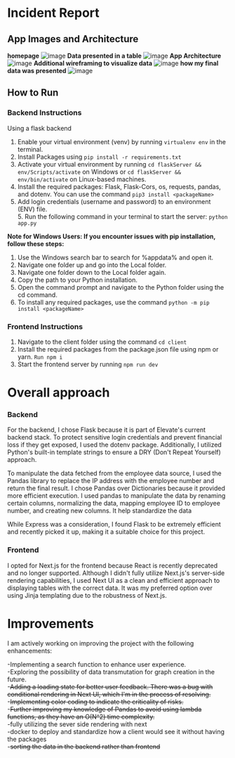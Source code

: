 # Incident Report 

## App Images and Architecture

**homepage**
![image](https://github.com/SamLamElectrician/IncidentsReport/assets/99058689/923c0e00-f349-4319-83bb-0c3e13cfc6ba)
**Data presented in a table**
![image](https://github.com/SamLamElectrician/IncidentsReport/assets/99058689/1500dca6-166f-4263-89ac-47fabc51741f)
**App Architecture**
![image](https://github.com/SamLamElectrician/IncidentsReport/assets/99058689/fbaef011-6f1a-4e45-a38b-436b86db0147)
**Additional wireframing to visualize data**
![image](https://github.com/SamLamElectrician/IncidentsReport/assets/99058689/2997d767-760e-401d-86e4-91ce9e35cbc9)
**how my final data was presented**
![image](https://github.com/SamLamElectrician/IncidentsReport/assets/99058689/e09b7256-90fd-44d0-8cdc-39508a133e22)





## How to Run

### Backend Instructions

Using a flask backend<br />
 
1. Enable your virtual environment (venv) by running `virtualenv env` in the terminal.<br /> 
2. Install Packages using `pip install -r requirements.txt`
3. Activate your virtual environment by running `cd flaskServer && env/Scripts/activate` on Windows or `cd flaskServer && env/bin/activate` on Linux-based machines.<br />
4. Install the required packages: Flask, Flask-Cors, os, requests, pandas, and dotenv. You can use the command `pip3 install <packageName>`<br /> 
5. Add login credentials (username and password) to an environment (ENV) file.<br /> 5. Run the following command in your terminal to start the server: `python app.py`<br />

**Note for Windows Users: If you encounter issues with pip installation, follow these steps:**

1. Use the Windows search bar to search for %appdata% and open it.
2. Navigate one folder up and go into the Local folder.
3. Navigate one folder down to the Local folder again.
4. Copy the path to your Python installation.
5. Open the command prompt and navigate to the Python folder using the cd command.
6. To install any required packages, use the command `python -m pip install <packageName>`

### Frontend Instructions

1. Navigate to the client folder using the command `cd client`
2. Install the required packages from the package.json file using npm or yarn. `Run npm i`
3. Start the frontend server by running `npm run dev`

# Overall approach

### Backend

For the backend, I chose Flask because it is part of Elevate's current backend stack. To protect sensitive login credentials and prevent financial loss if they get exposed, I used the dotenv package. Additionally, I utilized Python's built-in template strings to ensure a DRY (Don't Repeat Yourself) approach.

To manipulate the data fetched from the employee data source, I used the Pandas library to replace the IP address with the employee number and return the final result. I chose Pandas over Dictionaries because it provided more efficient execution. I used pandas to manipulate the data by renaming certain columns, normalizing the data, mapping employee ID to employee number, and creating new columns. It help standardize the data

While Express was a consideration, I found Flask to be extremely efficient and recently picked it up, making it a suitable choice for this project.

### Frontend

I opted for Next.js for the frontend because React is recently deprecated and no longer supported. Although I didn't fully utilize Next.js's server-side rendering capabilities, I used Next UI as a clean and efficient approach to displaying tables with the correct data. It was my preferred option over using Jinja templating due to the robustness of Next.js. 

# Improvements

I am actively working on improving the project with the following enhancements:

-Implementing a search function to enhance user experience.<br />
-Exploring the possibility of data transmutation for graph creation in the future.<br /> -~~Adding a loading state for better user feedback. There was a bug with conditional rendering in Next UI, which I'm in the process of resolving.~~<br /> -~~Implementing color coding to indicate the criticality of risks.~~<br />
-~~Further improving my knowledge of Pandas to avoid using lambda functions, as they have an O(N^2) time complexity.~~ <br />
-fully utilizing the sever side rendering with next<br />
-docker to deploy and standardize how a client would see it without having the packages<br />
-~~sorting the data in the backend rather than frontend~~<br />
